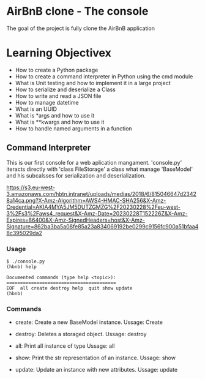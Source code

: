 # AirBnB clone - The console

The goal of the project is fully clone the AirBnB application

# Learning Objectivex

- How to create a Python package
- How to create a command interpreter in Python using the cmd module
- What is Unit testing and how to implement it in a large project
- How to serialize and deserialize a Class
- How to write and read a JSON file
- How to manage datetime
- What is an UUID
- What is *args and how to use it
- What is **kwargs and how to use it
- How to handle named arguments in a function


## Command Interpreter

This is our first console for a web aplication mangament. 'console.py' iteracts directly with 'class FileStorage'
a class what manage 'BaseModel' and his subcalsses for serialization and deserialization.

https://s3.eu-west-3.amazonaws.com/hbtn.intranet/uploads/medias/2018/6/815046647d23428a14ca.png?X-Amz-Algorithm=AWS4-HMAC-SHA256&X-Amz-Credential=AKIA4MYA5JM5DUTZGMZG%2F20230228%2Feu-west-3%2Fs3%2Faws4_request&X-Amz-Date=20230228T152226Z&X-Amz-Expires=86400&X-Amz-SignedHeaders=host&X-Amz-Signature=862ba3ba5a08fe85a23a834069192be0299c9156fc900a51bfaa48c395029da2


### Usage

```
$ ./console.py
(hbnb) help

Documented commands (type help <topic>):
========================================
EOF  all create destroy help  quit show update
(hbnb)
```

### Commands

- create: Create a new BaseModel instance. Ussage: Create <ClassName>

- destroy: Deletes a storaged object. Ussage: destroy <ClassName> <id>

- all: Print all instance of type <ClassName> Ussage: all <ClassName>

- show: Print the str representation of an instance. Ussage: show <ClassName> <id>

- update: Update an instance with new attributes. Ussage: update <ClassName> <id> <attribute name> <attribute value>
